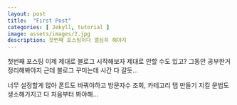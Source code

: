 ```yaml
---
layout: post
title:  "First Post"
categories: [ Jekyll, tutorial ]
image: assets/images/2.jpg
description: 첫번째 포스팅이다 열심히 해야지
---
```

첫번째 포스팅
이제 제대로 블로그 시작해보자
제대로 안할 수도 있고?
그동안 공부한거 정리해봐야지
근데 블로그 꾸미는데 시간 다 갈듯...

너무 설정할게 많아 폰트도 바꿔야하고 방문자수 조회, 카테고리 탭 만들기
지킬 문법도 생소해가지고 다 처음부터 봐야해...

